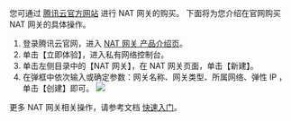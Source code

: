 您可通过 [腾讯云官方网站](https://intl.cloud.tencent.com) 进行 NAT 网关的购买。
下面将为您介绍在官网购买 NAT 网关的具体操作。

1. 登录腾讯云官网，进入 [NAT 网关 产品介绍页](https://intl.cloud.tencent.com/product/nat)。
2. 单击【立即体验】，进入私有网络控制台。
3. 单击左侧目录中的【NAT 网关】，在 NAT 网关页面，单击【新建】。
4. 在弹框中依次输入或确定参数：网关名称、网关类型、所属网络、弹性 IP ，单击【创建】即可。
![](https://main.qcloudimg.com/raw/8c1abe6f1d577b9c8fbdb86dc81d854e.png)

更多 NAT 网关相关操作，请参考文档 [快速入门](https://intl.cloud.tencent.com/document/product/1015/30251)。
